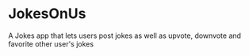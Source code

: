 # JokesOnUs

A Jokes app that lets users post jokes as well as upvote, downvote and favorite other user's jokes